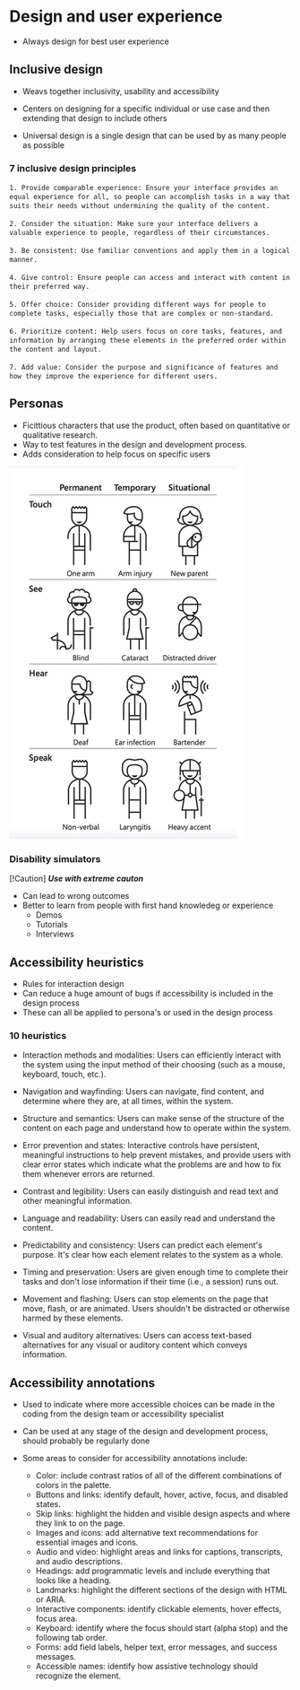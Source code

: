 # Design and user experience

-   Always design for best user experience

## Inclusive design

-   Weavs together inclusivity, usability and accessibility

-   Centers on designing for a specific individual or use case and then extending that design to include others
-   Universal design is a single design that can be used by as many people as possible

### 7 inclusive design principles

    1. Provide comparable experience: Ensure your interface provides an equal experience for all, so people can accomplish tasks in a way that suits their needs without undermining the quality of the content.

    2. Consider the situation: Make sure your interface delivers a valuable experience to people, regardless of their circumstances.

    3. Be consistent: Use familiar conventions and apply them in a logical manner.

    4. Give control: Ensure people can access and interact with content in their preferred way.

    5. Offer choice: Consider providing different ways for people to complete tasks, especially those that are complex or non-standard.

    6. Prioritize content: Help users focus on core tasks, features, and information by arranging these elements in the preferred order within the content and layout.

    7. Add value: Consider the purpose and significance of features and how they improve the experience for different users.

## Personas

-   Ficittious characters that use the product, often based on quantitative or qualitative research.
-   Way to test features in the design and development process.
-   Adds consideration to help focus on specific users

![alt text](image-1.png)

### Disability simulators

[!Caution]
**_Use with extreme cauton_**

-   Can lead to wrong outcomes
-   Better to learn from people with first hand knowledeg or experience
    -   Demos
    -   Tutorials
    -   Interviews

## Accessibility heuristics

-   Rules for interaction design
-   Can reduce a huge amount of bugs if accessibility is included in the design process
-   These can all be applied to persona's or used in the design process

### 10 heuristics

-   Interaction methods and modalities: Users can efficiently interact with the system using the input method of their choosing (such as a mouse, keyboard, touch, etc.).

-   Navigation and wayfinding: Users can navigate, find content, and determine where they are, at all times, within the system.

-   Structure and semantics: Users can make sense of the structure of the content on each page and understand how to operate within the system.

-   Error prevention and states: Interactive controls have persistent, meaningful instructions to help prevent mistakes, and provide users with clear error states which indicate what the problems are and how to fix them whenever errors are returned.

-   Contrast and legibility: Users can easily distinguish and read text and other meaningful information.

-   Language and readability: Users can easily read and understand the content.

-   Predictability and consistency: Users can predict each element's purpose. It's clear how each element relates to the system as a whole.

-   Timing and preservation: Users are given enough time to complete their tasks and don't lose information if their time (i.e., a session) runs out.

-   Movement and flashing: Users can stop elements on the page that move, flash, or are animated. Users shouldn't be distracted or otherwise harmed by these elements.

-   Visual and auditory alternatives: Users can access text-based alternatives for any visual or auditory content which conveys information.

## Accessibility annotations

-   Used to indicate where more accessible choices can be made in the coding from the design team or accessibility specialist
-   Can be used at any stage of the design and development process, should probably be regularly done

-   Some areas to consider for accessibility annotations include:

    -   Color: include contrast ratios of all of the different combinations of colors in the palette.
    -   Buttons and links: identify default, hover, active, focus, and disabled states.
    -   Skip links: highlight the hidden and visible design aspects and where they link to on the page.
    -   Images and icons: add alternative text recommendations for essential images and icons.
    -   Audio and video: highlight areas and links for captions, transcripts, and audio descriptions.
    -   Headings: add programmatic levels and include everything that looks like a heading.
    -   Landmarks: highlight the different sections of the design with HTML or ARIA.
    -   Interactive components: identify clickable elements, hover effects, focus area.
    -   Keyboard: identify where the focus should start (alpha stop) and the following tab order.
    -   Forms: add field labels, helper text, error messages, and success messages.
    -   Accessible names: identify how assistive technology should recognize the element.
